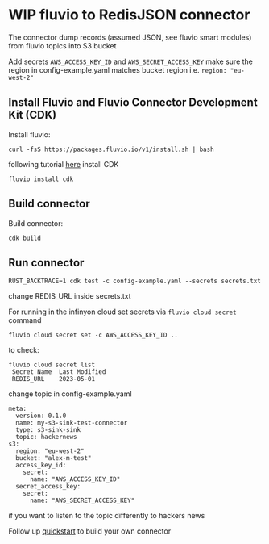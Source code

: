# WIP fluvio to RedisJSON connector

The connector dump records (assumed JSON, see fluvio smart modules) from fluvio topics into S3 bucket 

Add secrets `AWS_ACCESS_KEY_ID` and `AWS_SECRET_ACCESS_KEY` make sure the region in config-example.yaml matches bucket region i.e. `region: "eu-west-2"`


## Install Fluvio and Fluvio Connector Development Kit (CDK)
Install fluvio:
```
curl -fsS https://packages.fluvio.io/v1/install.sh | bash
```
following tutorial [here](https://www.fluvio.io/connectors/cdk/overview/) install CDK
```
fluvio install cdk
```

## Build connector 

Build connector:
```
cdk build
```

## Run connector
```
RUST_BACKTRACE=1 cdk test -c config-example.yaml --secrets secrets.txt
```
change REDIS_URL inside secrets.txt

For running in the infinyon cloud set secrets  via `fluvio cloud secret` command
```
fluvio cloud secret set -c AWS_ACCESS_KEY_ID ..
```
to check:
```
fluvio cloud secret list
 Secret Name  Last Modified 
 REDIS_URL    2023-05-01    
```

change topic in config-example.yaml
```
meta:
  version: 0.1.0
  name: my-s3-sink-test-connector
  type: s3-sink-sink
  topic: hackernews
s3:
  region: "eu-west-2"
  bucket: "alex-m-test"
  access_key_id:
    secret:
      name: "AWS_ACCESS_KEY_ID"
  secret_access_key:
    secret:
      name: "AWS_SECRET_ACCESS_KEY"
```
if you want to listen to the topic differently to hackers news 

Follow up [quickstart](https://www.fluvio.io/connectors/cdk/overview/) to build your own connector 

